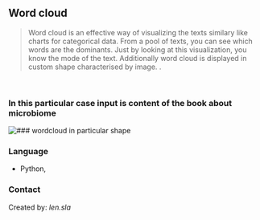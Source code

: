 ## Word cloud 
> <p>Word cloud is an effective way of visualizing the texts similary like charts for categorical data. From a pool of texts, you can see which words are the dominants. Just by looking at this visualization, you know the mode of the text. Additionally word cloud is displayed in custom shape characterised by image. .<br>
<br>


### In this particular case input is content of the book about microbiome

![### wordcloud in particular shape ](https://github.com/len-sla/word_cloud/blob/first/word-cloud.PNG)



### Language
* Python, 






### Contact
Created by: _len.sla_

